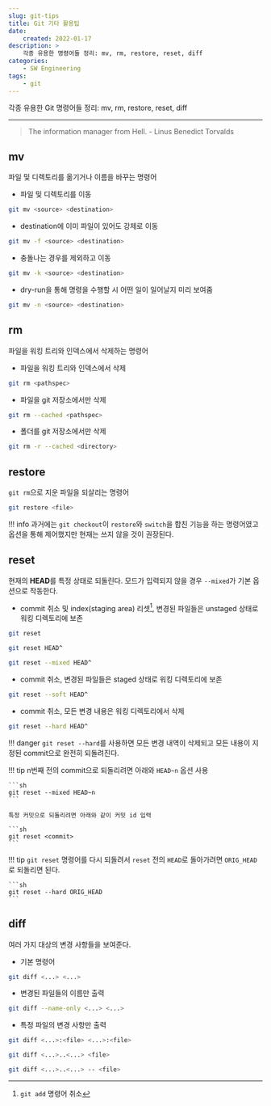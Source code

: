 ```yaml
---
slug: git-tips
title: Git 기타 활용팁
date:
    created: 2022-01-17
description: >
    각종 유용한 명령어들 정리: mv, rm, restore, reset, diff
categories:
    - SW Engineering
tags:
    - git
---
```


각종 유용한 Git 명령어들 정리: mv, rm, restore, reset, diff  

<!-- more -->

---

> The information manager from Hell. - Linus Benedict Torvalds

## mv

파일 및 디렉토리를 옮기거나 이름을 바꾸는 명령어  

- 파일 및 디렉토리를 이동

```sh
git mv <source> <destination>
```

- destination에 이미 파일이 있어도 강제로 이동

```sh
git mv -f <source> <destination>
```

- 충돌나는 경우를 제외하고 이동

```sh
git mv -k <source> <destination>
```

- dry-run을 통해 명령을 수행할 시 어떤 일이 일어날지 미리 보여줌

```sh
git mv -n <source> <destination>
```

## rm

파일을 워킹 트리와 인덱스에서 삭제하는 명령어  

- 파일을 워킹 트리와 인덱스에서 삭제

```sh
git rm <pathspec>
```

- 파일을 git 저장소에서만 삭제

```sh
git rm --cached <pathspec>
```

- 폴더를 git 저장소에서만 삭제

```sh
git rm -r --cached <directory>
```

## restore

`git rm`으로 지운 파일을 되살리는 명령어  

```sh
git restore <file>
```

!!! info
    과거에는 `git checkout`이 `restore`와 `switch`을 합친 기능을 하는 명령어였고 옵션을 통해 제어했지만 현재는 쓰지 않을 것이 권장된다.  

## reset

현재의 **HEAD**를 특정 상태로 되돌린다. 모드가 입력되지 않을 경우 `--mixed`가 기본 옵션으로 작동한다.  

- commit 취소 및 index(staging area) 리셋[^1], 변경된 파일들은 unstaged 상태로 워킹 디렉토리에 보존

[^1]: `git add` 명령어 취소  

```sh
git reset
```

```sh
git reset HEAD^
```

```sh
git reset --mixed HEAD^
```

- commit 취소, 변경된 파일들은 staged 상태로 워킹 디렉토리에 보존

```sh
git reset --soft HEAD^
```

- commit 취소, 모든 변경 내용은 워킹 디렉토리에서 삭제

```sh
git reset --hard HEAD^
```

!!! danger
    `git reset --hard`를 사용하면 모든 변경 내역이 삭제되고 모든 내용이 지정된 commit으로 완전히 되돌려진다.  

!!! tip
    n번째 전의 commit으로 되돌리려면 아래와 `HEAD~n` 옵션 사용  

    ```sh
    git reset --mixed HEAD~n
    ```

    특정 커밋으로 되돌리려면 아래와 같이 커밋 id 입력

    ```sh
    git reset <commit>
    ```

!!! tip
    `git reset` 명령어를 다시 되돌려서 `reset` 전의 `HEAD`로 돌아가려면 `ORIG_HEAD`로 되돌리면 된다.  
    
    ```sh
    git reset --hard ORIG_HEAD
    ```

## diff

여러 가지 대상의 변경 사항들을 보여준다.  

- 기본 명령어

```sh
git diff <...> <...>
```

- 변경된 파일들의 이름만 출력

```sh
git diff --name-only <...> <...>
```

- 특정 파일의 변경 사항만 출력

```sh
git diff <...>:<file> <...>:<file>
```

```sh
git diff <...>..<...> <file>
```

```sh
git diff <...>..<...> -- <file>
```
